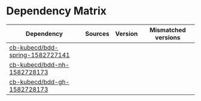 # Dependency Matrix

Dependency | Sources | Version | Mismatched versions
---------- | ------- | ------- | -------------------
[cb-kubecd/bdd-spring-1582727141](https://github.com/cb-kubecd/bdd-spring-1582727141.git) |  | []() | 
[cb-kubecd/bdd-nh-1582728173](https://github.com/cb-kubecd/bdd-nh-1582728173.git) |  | []() | 
[cb-kubecd/bdd-gh-1582728173](https://github.com/cb-kubecd/bdd-gh-1582728173.git) |  | []() | 
